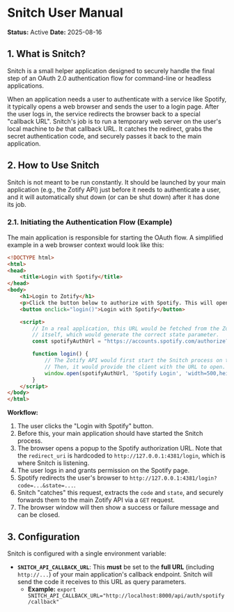 # Snitch User Manual

**Status:** Active
**Date:** 2025-08-16

## 1. What is Snitch?

Snitch is a small helper application designed to securely handle the final step of an OAuth 2.0 authentication flow for command-line or headless applications.

When an application needs a user to authenticate with a service like Spotify, it typically opens a web browser and sends the user to a login page. After the user logs in, the service redirects the browser back to a special "callback URL". Snitch's job is to run a temporary web server on the user's local machine to *be* that callback URL. It catches the redirect, grabs the secret authentication code, and securely passes it back to the main application.

## 2. How to Use Snitch

Snitch is not meant to be run constantly. It should be launched by your main application (e.g., the Zotify API) just before it needs to authenticate a user, and it will automatically shut down (or can be shut down) after it has done its job.

### 2.1. Initiating the Authentication Flow (Example)

The main application is responsible for starting the OAuth flow. A simplified example in a web browser context would look like this:

```html
<!DOCTYPE html>
<html>
<head>
    <title>Login with Spotify</title>
</head>
<body>
    <h1>Login to Zotify</h1>
    <p>Click the button below to authorize with Spotify. This will open a new window.</p>
    <button onclick="login()">Login with Spotify</button>

    <script>
        // In a real application, this URL would be fetched from the Zotify API
        // itself, which would generate the correct state parameter.
        const spotifyAuthUrl = "https://accounts.spotify.com/authorize?client_id=YOUR_CLIENT_ID&response_type=code&redirect_uri=http://127.0.0.1:4381/login&scope=playlist-read-private&state=SOME_UNIQUE_STATE_STRING";

        function login() {
            // The Zotify API would first start the Snitch process on the server.
            // Then, it would provide the client with the URL to open.
            window.open(spotifyAuthUrl, 'Spotify Login', 'width=500,height=600');
        }
    </script>
</body>
</html>
```

**Workflow:**
1.  The user clicks the "Login with Spotify" button.
2.  Before this, your main application should have started the Snitch process.
3.  The browser opens a popup to the Spotify authorization URL. Note that the `redirect_uri` is hardcoded to `http://127.0.0.1:4381/login`, which is where Snitch is listening.
4.  The user logs in and grants permission on the Spotify page.
5.  Spotify redirects the user's browser to `http://127.0.0.1:4381/login?code=...&state=...`.
6.  Snitch "catches" this request, extracts the `code` and `state`, and securely forwards them to the main Zotify API via a `GET` request.
7.  The browser window will then show a success or failure message and can be closed.

## 3. Configuration

Snitch is configured with a single environment variable:

-   **`SNITCH_API_CALLBACK_URL`**: This **must** be set to the **full URL** (including `http://...`) of your main application's callback endpoint. Snitch will send the code it receives to this URL as query parameters.
    -   **Example:** `export SNITCH_API_CALLBACK_URL="http://localhost:8000/api/auth/spotify/callback"`
